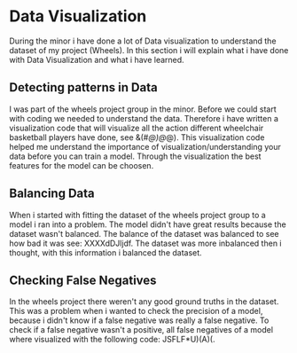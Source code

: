# Data Visualization
During the minor i have done a lot of Data visualization to understand the dataset of my project (Wheels). In this section i will explain what i have done with Data Visualization and what i have learned.

## Detecting patterns in Data
I was part of the wheels project group in the minor. Before we could start with coding we needed to understand the data. Therefore i have written a visualization code that will visualize all the action different wheelchair basketball players have done, see &(#*@)@*@). This visualization code helped me understand the importance of visualization/understanding your data before you can train a model. Through the visualization the best features for the model can be choosen. 

## Balancing Data 
When i started with fitting the dataset of the wheels project group to a model i ran into a problem. The model didn't have great results because the dataset wasn't balanced. The balance of the dataset was balanced to see how bad it was see: XXXXdDJljdf. The dataset was more inbalanced then i thought, with this information i balanced the dataset.

## Checking False Negatives
In the wheels project there weren't any good ground truths in the dataset. This was a problem when i wanted to check the precision of a model, because i didn't know if a false negative was really a false negative. To check if a false negative wasn't a positive, all false negatives of a model where visualized with the following code: JSFLF*U)(A)(. 
